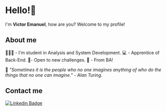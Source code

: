 # Hello!🤙

I'm **Victor Emanuel**, how are you? Welcome to my profile!
## About me
👨🏾‍🎓 - I'm student in Analysis and System Development.
💻 - Apprentice of Back-End.
 📌- Open to new challenges.
 📍 - From BA!
 
🎯 *"Sometimes it is the people who no one imagines anything of who do the things that no one can imagine." - Alan Turing.*

## Contact me
[![Linkedin Badge](https://img.shields.io/badge/-Victor%20Emanuel-blue?style=flat-square&logo=Linkedin&logoColor=white&link=https://www.linkedin.com/in/victoremanueldev/)](https://www.linkedin.com/in/victoremanueldev/)
